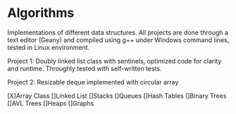 # Algorithms

Implementations of different data structures.
All projects are done through a text editor (Geany) and compiled using g++ under Windows command lines, tested in Linux environment.

Project 1: Doubly linked list class with sentinels, optimized code for clarity and runtime. Throughly tested with self-written tests.

Project 2: Resizable deque implemented with circular array 

[X]Array Class
[]Linked List
[]Stacks
[]Queues
[]Hash Tables
[]Binary Trees
[]AVL Trees
[]Heaps
[]Graphs
